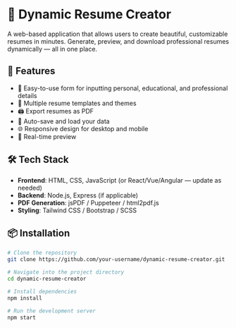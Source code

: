 # 📄 Dynamic Resume Creator

A web-based application that allows users to create beautiful, customizable resumes in minutes. Generate, preview, and download professional resumes dynamically — all in one place.

## 🚀 Features

- 👤 Easy-to-use form for inputting personal, educational, and professional details
- 🎨 Multiple resume templates and themes
- 🖨️ Export resumes as PDF
- 💾 Auto-save and load your data
- 🌐 Responsive design for desktop and mobile
- 🔄 Real-time preview

## 🛠️ Tech Stack

- **Frontend**: HTML, CSS, JavaScript (or React/Vue/Angular — update as needed)
- **Backend**: Node.js, Express (if applicable)
- **PDF Generation**: jsPDF / Puppeteer / html2pdf.js
- **Styling**: Tailwind CSS / Bootstrap / SCSS

## 📦 Installation

```bash
# Clone the repository
git clone https://github.com/your-username/dynamic-resume-creator.git

# Navigate into the project directory
cd dynamic-resume-creator

# Install dependencies
npm install

# Run the development server
npm start
